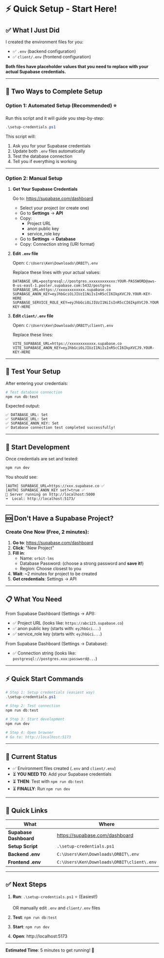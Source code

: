 # ⚡ Quick Setup - Start Here!

## ✅ What I Just Did

I created the environment files for you:
- ✅ `.env` (backend configuration)
- ✅ `client/.env` (frontend configuration)

**Both files have placeholder values that you need to replace with your actual Supabase credentials.**

---

## 🚀 Two Ways to Complete Setup

### **Option 1: Automated Setup (Recommended)** ⭐

Run this script and it will guide you step-by-step:

```powershell
.\setup-credentials.ps1
```

This script will:
1. Ask you for your Supabase credentials
2. Update both `.env` files automatically
3. Test the database connection
4. Tell you if everything is working

---

### **Option 2: Manual Setup**

1. **Get Your Supabase Credentials**

   Go to: https://supabase.com/dashboard
   
   - Select your project (or create one)
   - Go to **Settings** → **API**
   - Copy:
     - Project URL
     - anon public key
     - service_role key
   - Go to **Settings** → **Database**
   - Copy: Connection string (URI format)

2. **Edit `.env` file**
   
   Open: `C:\Users\Ken\Downloads\ORBIT\.env`
   
   Replace these lines with your actual values:
   ```env
   DATABASE_URL=postgresql://postgres.xxxxxxxxxxxx:YOUR-PASSWORD@aws-0-us-east-1.pooler.supabase.com:5432/postgres
   SUPABASE_URL=https://xxxxxxxxxxxx.supabase.co
   SUPABASE_ANON_KEY=eyJhbGciOiJIUzI1NiIsInR5cCI6IkpXVCJ9.YOUR-KEY-HERE
   SUPABASE_SERVICE_ROLE_KEY=eyJhbGciOiJIUzI1NiIsInR5cCI6IkpXVCJ9.YOUR-KEY-HERE
   ```

3. **Edit `client/.env` file**
   
   Open: `C:\Users\Ken\Downloads\ORBIT\client\.env`
   
   Replace these lines:
   ```env
   VITE_SUPABASE_URL=https://xxxxxxxxxxxx.supabase.co
   VITE_SUPABASE_ANON_KEY=eyJhbGciOiJIUzI1NiIsInR5cCI6IkpXVCJ9.YOUR-KEY-HERE
   ```

---

## 🧪 Test Your Setup

After entering your credentials:

```powershell
# Test database connection
npm run db:test
```

Expected output:
```
✅ DATABASE_URL: Set
✅ SUPABASE_URL: Set
✅ SUPABASE_ANON_KEY: Set
✅ Database connection test completed successfully!
```

---

## 🚀 Start Development

Once credentials are set and tested:

```powershell
npm run dev
```

You should see:
```
[AUTH] SUPABASE_URL=https://xxx.supabase.co ✅
[AUTH] SUPABASE_ANON_KEY set?=true ✅
🚀 Server running on http://localhost:5000
➜  Local: http://localhost:5173/
```

---

## 🆘 Don't Have a Supabase Project?

### Create One Now (Free, 2 minutes):

1. **Go to**: https://supabase.com/dashboard
2. **Click**: "New Project"
3. **Fill in**:
   - Name: `orbit-lms`
   - Database Password: (choose a strong password and **save it!**)
   - Region: Choose closest to you
4. **Wait**: ~2 minutes for project to be created
5. **Get credentials**: Settings → API

---

## 📋 What You Need

From Supabase Dashboard (Settings → API):
- ✅ Project URL (looks like: `https://abc123.supabase.co`)
- ✅ anon public key (starts with: `eyJhbGci...`)
- ✅ service_role key (starts with: `eyJhbGci...`)

From Supabase Dashboard (Settings → Database):
- ✅ Connection string (looks like: `postgresql://postgres.xxx:password@...`)

---

## ⚡ Quick Start Commands

```powershell
# Step 1: Setup credentials (easiest way)
.\setup-credentials.ps1

# Step 2: Test connection
npm run db:test

# Step 3: Start development
npm run dev

# Step 4: Open browser
# Go to: http://localhost:5173
```

---

## 🎯 Current Status

- ✅ Environment files created (`.env` and `client/.env`)
- ⏳ **YOU NEED TO**: Add your Supabase credentials
- ⏳ **THEN**: Test with `npm run db:test`
- ⏳ **FINALLY**: Run `npm run dev`

---

## 🔗 Quick Links

| What | Where |
|------|-------|
| **Supabase Dashboard** | https://supabase.com/dashboard |
| **Setup Script** | `.\setup-credentials.ps1` |
| **Backend .env** | `C:\Users\Ken\Downloads\ORBIT\.env` |
| **Frontend .env** | `C:\Users\Ken\Downloads\ORBIT\client\.env` |

---

## ✅ Next Steps

1. **Run**: `.\setup-credentials.ps1` ⭐ (Easiest!)
   
   OR manually edit `.env` and `client/.env` files

2. **Test**: `npm run db:test`

3. **Start**: `npm run dev`

4. **Open**: http://localhost:5173

---

**Estimated Time**: 5 minutes to get running! 🚀

